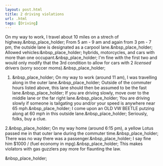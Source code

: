 ```yaml
---
layout: post.html
title: 2 driving violations
url: .html
tags: [Driving]
---
```

On my way to work, I travel about 10 miles on a strech of highway.&nbsp_place_holder; From 5 am - 9 am and again from 3 pm - 7 pm, the outside lane is designated as a carpool lane.&nbsp_place_holder; Allowed vehicles:&nbsp_place_holder; hybrids, motorcycles, and cars with more than one occupant.&nbsp_place_holder; I'm fine with the first two and would only modify that the 3rd condition to allow for cars with 2 _licensed_ drivers (sorry soccer moms).&nbsp_place_holder;

1. &nbsp_place_holder; On my way to work (around 11 am), I was travelling along in the outer lane.&nbsp_place_holder; Outside of the commuter hours listed above, this lane should then be assumed to be the fast lane.&nbsp_place_holder; If you are driving slowly, move over to the middle lane or the far right lane.&nbsp_place_holder; You are driving slowly if someone is tailgating you and/or your speed is anywhere near 65 mph.&nbsp_place_holder; I come upon an OLD VW BEETLE putzing along at 60 mph in this outside lane.&nbsp_place_holder; Seriously, folks, buy a clue. 

2.&nbsp_place_holder; On my way home (around 6:15 pm), a yellow Lotus passed me in that outer lane during the commuter time.&nbsp_place_holder; There was no way there was a passenger.&nbsp_place_holder; I say fine him $1000 / (fuel economy in mpg).&nbsp_place_holder; This makes violators with gas guzzlers pay more for flaunting the law.

&nbsp_place_holder;
